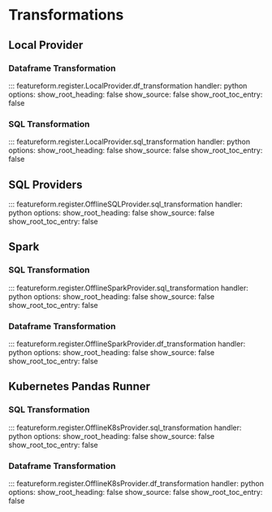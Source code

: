 # Transformations

## Local Provider

### Dataframe Transformation
::: featureform.register.LocalProvider.df_transformation
    handler: python
    options:
        show_root_heading: false
        show_source: false
        show_root_toc_entry: false

### SQL Transformation
::: featureform.register.LocalProvider.sql_transformation
    handler: python
    options:
        show_root_heading: false
        show_source: false
        show_root_toc_entry: false

## SQL Providers

::: featureform.register.OfflineSQLProvider.sql_transformation
    handler: python
    options:
        show_root_heading: false
        show_source: false
        show_root_toc_entry: false

## Spark

### SQL Transformation
::: featureform.register.OfflineSparkProvider.sql_transformation
    handler: python
    options:
        show_root_heading: false
        show_source: false
        show_root_toc_entry: false

### Dataframe Transformation
::: featureform.register.OfflineSparkProvider.df_transformation
    handler: python
    options:
        show_root_heading: false
        show_source: false
        show_root_toc_entry: false

## Kubernetes Pandas Runner

### SQL Transformation
::: featureform.register.OfflineK8sProvider.sql_transformation
    handler: python
    options:
        show_root_heading: false
        show_source: false
        show_root_toc_entry: false

### Dataframe Transformation
::: featureform.register.OfflineK8sProvider.df_transformation
    handler: python
    options:
        show_root_heading: false
        show_source: false
        show_root_toc_entry: false
